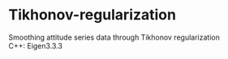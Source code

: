 # Tikhonov-regularization
Smoothing attitude series data through Tikhonov regularization  
C++: Eigen3.3.3
